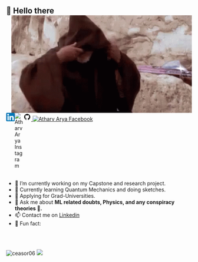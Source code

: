 ## 🗿 Hello there <img align="right" width=490 src="https://github.com/Ceasor06/Ceasor06/blob/main/obiwan-hellothere.gif" />

<a href="https://www.linkedin.com/in/atharv-arya-322663149/">
  <img align="left" alt="Atharv Arya LinkedIn" width="23px" src="https://github.com/Ceasor06/Ceasor06/blob/main/174857.png" />
</a>
<a href="https://www.github.com/Ceasor06/">
  <img alt="Atharv Arya Github" width="22px" src="https://github.com/Ceasor06/Ceasor06/blob/main/GitHub-Mark.png" />
</a>
<a href="https://www.instagram.com/ar_ya5282/?hl=en">
  <img align="left" alt="Atharv Arya Instagram" width="23px" src="https://user-images.githubusercontent.com/105945382/223475737-8c4d740b-9fce-4e50-837a-2fc2dbfd0ff8.png" />
</a>
<a href="https://www.facebook.com/profile.php?id=100085686619331">
  <img alt="Atharv Arya Facebook" width="22px" src="https://user-images.githubusercontent.com/105945382/223480513-87077368-3b5a-427b-9f47-030e15a42c47.png" />
</a>
<br clear="left"/>
</br>

- 🔭 I’m currently working on my Capstone and research project.
- 🌱 Currently learning Quantum Mechanics and doing sketches.
- 🤔 Applying for Grad-Universities. 
- 💬 Ask me about **ML related doubts, Physics, and any conspiracy theories 👀.**
- 📫 Contact me on [Linkedin](https://www.linkedin.com/in/atharv-arya-322663149?lipi=urn%3Ali%3Apage%3Ad_flagship3_profile_view_base_contact_details%3BU8V%2Fe5GYSdieBKF9zRz0Uw%3D%3D)
- 🗽 Fun fact: 

</br>

</br>

<p align="left"> <img src="https://github-readme-stats.vercel.app/api?username=ceasor06&show_icons=true&theme=great-gatsby" alt="ceasor06" />
  
<img width="0" src="https://visitor-badge.glitch.me/badge?page_id=ceasor06.ceasor06" />
